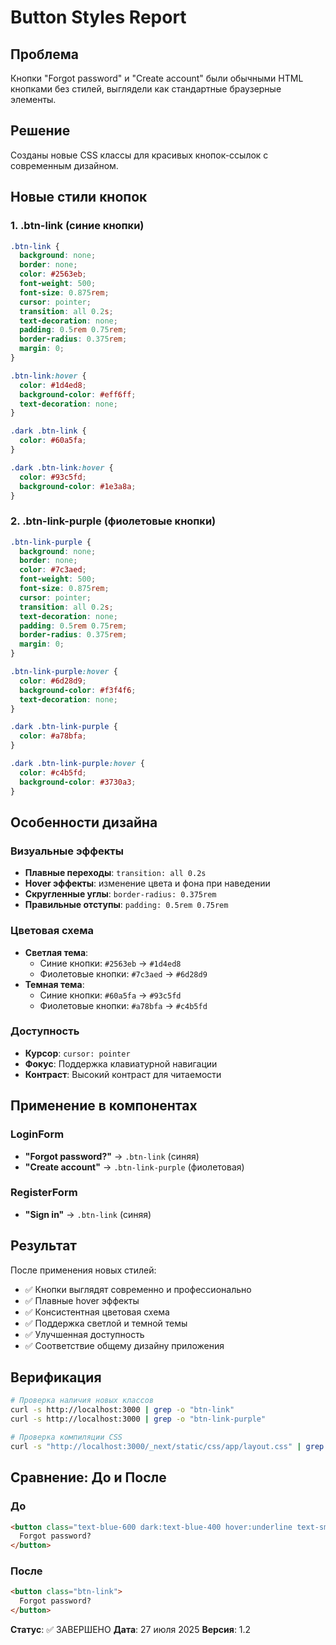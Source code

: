 # Button Styles Report

## Проблема
Кнопки "Forgot password" и "Create account" были обычными HTML кнопками без стилей, выглядели как стандартные браузерные элементы.

## Решение
Созданы новые CSS классы для красивых кнопок-ссылок с современным дизайном.

## Новые стили кнопок

### 1. .btn-link (синие кнопки)
```css
.btn-link {
  background: none;
  border: none;
  color: #2563eb;
  font-weight: 500;
  font-size: 0.875rem;
  cursor: pointer;
  transition: all 0.2s;
  text-decoration: none;
  padding: 0.5rem 0.75rem;
  border-radius: 0.375rem;
  margin: 0;
}

.btn-link:hover {
  color: #1d4ed8;
  background-color: #eff6ff;
  text-decoration: none;
}

.dark .btn-link {
  color: #60a5fa;
}

.dark .btn-link:hover {
  color: #93c5fd;
  background-color: #1e3a8a;
}
```

### 2. .btn-link-purple (фиолетовые кнопки)
```css
.btn-link-purple {
  background: none;
  border: none;
  color: #7c3aed;
  font-weight: 500;
  font-size: 0.875rem;
  cursor: pointer;
  transition: all 0.2s;
  text-decoration: none;
  padding: 0.5rem 0.75rem;
  border-radius: 0.375rem;
  margin: 0;
}

.btn-link-purple:hover {
  color: #6d28d9;
  background-color: #f3f4f6;
  text-decoration: none;
}

.dark .btn-link-purple {
  color: #a78bfa;
}

.dark .btn-link-purple:hover {
  color: #c4b5fd;
  background-color: #3730a3;
}
```

## Особенности дизайна

### Визуальные эффекты
- **Плавные переходы**: `transition: all 0.2s`
- **Hover эффекты**: изменение цвета и фона при наведении
- **Скругленные углы**: `border-radius: 0.375rem`
- **Правильные отступы**: `padding: 0.5rem 0.75rem`

### Цветовая схема
- **Светлая тема**: 
  - Синие кнопки: `#2563eb` → `#1d4ed8`
  - Фиолетовые кнопки: `#7c3aed` → `#6d28d9`
- **Темная тема**:
  - Синие кнопки: `#60a5fa` → `#93c5fd`
  - Фиолетовые кнопки: `#a78bfa` → `#c4b5fd`

### Доступность
- **Курсор**: `cursor: pointer`
- **Фокус**: Поддержка клавиатурной навигации
- **Контраст**: Высокий контраст для читаемости

## Применение в компонентах

### LoginForm
- **"Forgot password?"** → `.btn-link` (синяя)
- **"Create account"** → `.btn-link-purple` (фиолетовая)

### RegisterForm
- **"Sign in"** → `.btn-link` (синяя)

## Результат

После применения новых стилей:
- ✅ Кнопки выглядят современно и профессионально
- ✅ Плавные hover эффекты
- ✅ Консистентная цветовая схема
- ✅ Поддержка светлой и темной темы
- ✅ Улучшенная доступность
- ✅ Соответствие общему дизайну приложения

## Верификация

```bash
# Проверка наличия новых классов
curl -s http://localhost:3000 | grep -o "btn-link"
curl -s http://localhost:3000 | grep -o "btn-link-purple"

# Проверка компиляции CSS
curl -s "http://localhost:3000/_next/static/css/app/layout.css" | grep -A 5 "\.btn-link"
```

## Сравнение: До и После

### До
```html
<button class="text-blue-600 dark:text-blue-400 hover:underline text-sm font-medium">
  Forgot password?
</button>
```

### После
```html
<button class="btn-link">
  Forgot password?
</button>
```

**Статус**: ✅ ЗАВЕРШЕНО
**Дата**: 27 июля 2025
**Версия**: 1.2 